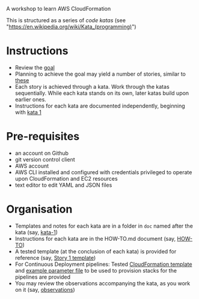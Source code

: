 A workshop to learn AWS CloudFormation

This is structured as a series of *code katas* (see "https://en.wikipedia.org/wiki/Kata_(programming)")

Instructions
====

- Review the [goal](doc/goal.md) 
- Planning to achieve the goal may yield a number of stories, similar to [these](doc/stories.md)
- Each story is achieved through a kata. Work through the katas sequentially. While each kata stands on its own, later katas build upon earlier ones.
- Instructions for each kata are documented independently, beginning with [kata 1](doc/kata-1/HOW-TO.md) 

Pre-requisites
====

- an account on Github
- git version control client
- AWS account
- AWS CLI installed and configured with credentials privileged to operate upon CloudFormation and EC2 resources
- text editor to edit YAML and JSON files

Organisation
====

- Templates and notes for each kata are in a folder in `doc` named after the kata (say, [kata-1](doc/kata-1))
- Instructions for each kata are in the HOW-TO.md document (say, [HOW-TO](doc/kata-1/HOW-TO.md))
- A tested template (at the conclusion of each kata) is provided for reference (say, [Story 1 template](doc/kata-1/story_1-template.yaml))
- For Continuous Deployment pipelines: Tested [CloudFormation template](doc/kata-2/pipeline.yaml) and [example parameter file](doc/kata-2/pipeline-parameters.example.json) to be used to provision stacks for the pipelines are provided
- You may review the observations accompanying the kata, as you work on it (say, [observations](doc/kata-1/observations.md))

